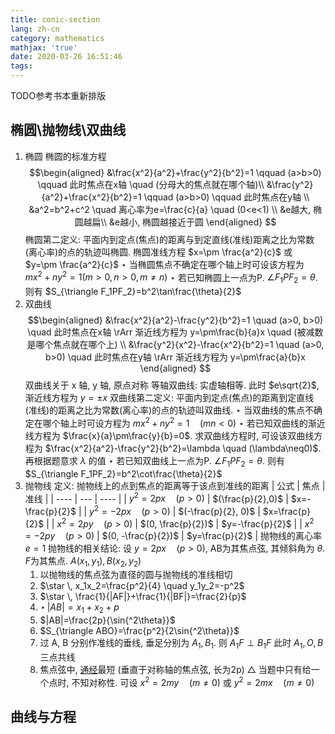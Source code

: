```yaml
---
title: conic-section
lang: zh-cn
category: mathematics
mathjax: 'true'
date: 2020-03-26 16:51:46
tags:
---
```


TODO参考书本重新排版

## 椭圆\抛物线\双曲线

1. 椭圆
   椭圆的标准方程
   $$\begin{aligned}
       &\frac{x^2}{a^2}+\frac{y^2}{b^2}=1 \qquad (a>b>0) \qquad 此时焦点在x轴 \quad (分母大的焦点就在哪个轴)\\
       &\frac{y^2}{a^2}+\frac{x^2}{b^2}=1 \qquad (a>b>0) \qquad 此时焦点在y轴 \\
       &a^2=b^2+c^2 \quad 离心率为e=\frac{c}{a} \quad (0<e<1) \\
       &e越大, 椭圆越扁\\
       &e越小, 椭圆越接近于圆
   \end{aligned}
   $$
   椭圆第二定义: 平面内到定点(焦点)的距离与到定直线(准线)距离之比为常数(离心率)的点的轨迹叫椭圆. 椭圆准线方程 $x=\pm \frac{a^2}{c}$ 或 $y=\pm \frac{a^2}{c}$
   $\star$ 当椭圆焦点不确定在哪个轴上时可设该方程为 $mx^2+ny^2=1 (m>0, n>0, m\neq     n)$
   $\star$ 若已知椭圆上一点为P. $\angle{F_1PF_2}=\theta$. 则有 $S_{\triangle F_1PF_2}=b^2\tan\frac{\theta}{2}$
2. 双曲线
   $$\begin{aligned}
   &\frac{x^2}{a^2}-\frac{y^2}{b^2}=1 \quad (a>0, b>0) \quad 此时焦点在x轴 \rArr 渐近线方程为 y=\pm\frac{b}{a}x \quad (被减数是哪个焦点就在哪个上) \\
   &\frac{y^2}{x^2}-\frac{x^2}{b^2}=1 \quad (a>0, b>0) \quad 此时焦点在y轴 \rArr 渐近线方程为 y=\pm\frac{a}{b}x
   \end{aligned}
   $$
   双曲线关于 x 轴, y 轴, 原点对称
   等轴双曲线: 实虚轴相等. 此时 $e\sqrt{2}$, 渐近线方程为 $y=\pm x$
   双曲线第二定义: 平面内到定点(焦点)的距离到定直线(准线)的距离之比为常数(离心率)的点的轨迹叫双曲线.
   $\star$ 当双曲线的焦点不确定在哪个轴上时可设方程为 $mx^2+ny^2=1 \quad (mn<0)$
   $\star$ 若已知双曲线的渐近线方程为 $\frac{x}{a}\pm\frac{y}{b}=0$. 求双曲线方程时, 可设该双曲线方程为 $\frac{x^2}{a^2}-\frac{y^2}{b^2}=\lambda \quad (\lambda\neq0)$. 再根据题意求 $\lambda$ 的值
   $\star$ 若已知双曲线上一点为P. $\angle F_1PF_2=\theta$. 则有 $S_{\triangle F_1PF_2}=b^2\cot\frac{\theta}{2}$
3. 抛物线
   定义: 抛物线上的点到焦点的距离等于该点到准线的距离
   | 公式 | 焦点 | 准线 |
   | ---- | --- | ---- |
   | $y^2=2px \quad (p>0)$ | $(\frac{p}{2},0)$ | $x=-\frac{p}{2}$ |
   | $y^2=-2px \quad (p>0)$ | $(-\frac{p}{2}, 0)$ | $x=\frac{p}{2}$ |
   | $x^2=2py \quad (p>0)$ | $(0, \frac{p}{2})$ | $y=-\frac{p}{2}$ |
   | $x^2=-2py \quad (p>0)$ | $(0, -\frac{p}{2})$ | $y=\frac{p}{2}$ |
   抛物线的离心率 $e=1$
   抛物线的相关结论: 设 $y=2px \quad (p>0)$, AB为其焦点弦, 其倾斜角为 $\theta$. $F$为其焦点. $A(x_1, y_1), B(x_2, y_2)$
   1. 以抛物线的焦点弦为直径的圆与抛物线的准线相切
   2. $\star \, x_1x_2=\frac{p^2}{4} \quad y_1y_2=-p^2$
   3. $\star \, \frac{1}{|AF|}+\frac{1}{|BF|}=\frac{2}{p}$
   4. $\star \, |AB|=x_1+x_2+p$
   5. $|AB|=\frac{2p}{\sin{^2\theta}}$
   6. $S_{\triangle ABO}=\frac{p^2}{2\sin{^2\theta}}$
   7. 过 A, B 分别作准线的垂线, 垂足分别为 $A_1, B_1$. 则 $A_1F \perp B_1F$ 此时 $A_1,O, B$ 三点共线
   8. 焦点弦中, <u>通经</u>最短 (垂直于对称轴的焦点弦, 长为2p)
   $\triangle$ 当题中只有给一个点时, 不知对称性. 可设 $x^2=2my \quad (m \neq 0)$ 或 $y^2=2mx \quad (m \neq 0)$

## 曲线与方程

                                                                                                                                                                                                                                                                                                                                                                                                                                                                                                                                                                                                                                                                                                                                                                                                                                                                                                                                                                                                                                                                                                                                                                                                                                                                                                                                                                                                                                                                                                                                  